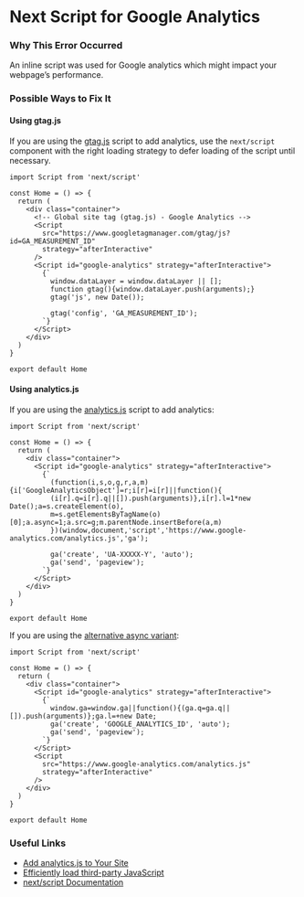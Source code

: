 Next Script for Google Analytics
================================

### Why This Error Occurred

An inline script was used for Google analytics which might impact your webpage’s performance.

### Possible Ways to Fix It

#### Using gtag.js

If you are using the [gtag.js](https://developers.google.com/analytics/devguides/collection/gtagjs) script to add analytics, use the `next/script` component with the right loading strategy to defer loading of the script until necessary.

    import Script from 'next/script'

    const Home = () => {
      return (
        <div class="container">
          <!-- Global site tag (gtag.js) - Google Analytics -->
          <Script
            src="https://www.googletagmanager.com/gtag/js?id=GA_MEASUREMENT_ID"
            strategy="afterInteractive"
          />
          <Script id="google-analytics" strategy="afterInteractive">
            {`
              window.dataLayer = window.dataLayer || [];
              function gtag(){window.dataLayer.push(arguments);}
              gtag('js', new Date());

              gtag('config', 'GA_MEASUREMENT_ID');
            `}
          </Script>
        </div>
      )
    }

    export default Home

#### Using analytics.js

If you are using the [analytics.js](https://developers.google.com/analytics/devguides/collection/analyticsjs) script to add analytics:

    import Script from 'next/script'

    const Home = () => {
      return (
        <div class="container">
          <Script id="google-analytics" strategy="afterInteractive">
            {`
              (function(i,s,o,g,r,a,m){i['GoogleAnalyticsObject']=r;i[r]=i[r]||function(){
              (i[r].q=i[r].q||[]).push(arguments)},i[r].l=1*new Date();a=s.createElement(o),
              m=s.getElementsByTagName(o)[0];a.async=1;a.src=g;m.parentNode.insertBefore(a,m)
              })(window,document,'script','https://www.google-analytics.com/analytics.js','ga');

              ga('create', 'UA-XXXXX-Y', 'auto');
              ga('send', 'pageview');
            `}
          </Script>
        </div>
      )
    }

    export default Home

If you are using the [alternative async variant](https://developers.google.com/analytics/devguides/collection/analyticsjs#alternative_async_tag):

    import Script from 'next/script'

    const Home = () => {
      return (
        <div class="container">
          <Script id="google-analytics" strategy="afterInteractive">
            {`
              window.ga=window.ga||function(){(ga.q=ga.q||[]).push(arguments)};ga.l=+new Date;
              ga('create', 'GOOGLE_ANALYTICS_ID', 'auto');
              ga('send', 'pageview');
            `}
          </Script>
          <Script
            src="https://www.google-analytics.com/analytics.js"
            strategy="afterInteractive"
          />
        </div>
      )
    }

    export default Home

### Useful Links

-   [Add analytics.js to Your Site](https://developers.google.com/analytics/devguides/collection/analyticsjs)
-   [Efficiently load third-party JavaScript](https://web.dev/efficiently-load-third-party-javascript/)
-   [next/script Documentation](https://nextjs.org/docs/basic-features/script)
